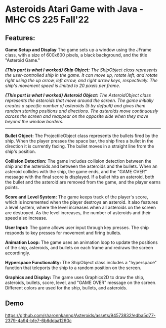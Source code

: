 # Asteroids Atari Game with Java - MHC CS 225 Fall'22

## Features: 


**Game Setup and Display** The game sets up a window using the JFrame class, with a size of 600x600 pixels, a black background, and the title "Asteroid Game."

_**(This part is what I worked) Ship Object:** The ShipObject class represents the user-controlled ship in the game. It can move up, rotate left, and rotate right using the up arrow, left arrow, and right arrow keys, respectively. The ship's movement speed is limited to 20 pixels per frame._

_**(This part is what I worked) Asteroid Object:** The AsteroidObject class represents the asteroids that move around the screen. The game initially creates a specific number of asteroids (5 by default) and gives them random starting positions and directions. The asteroids move continuously across the screen and reappear on the opposite side when they move beyond the window borders._ 

---

**Bullet Object:** The ProjectileObject class represents the bullets fired by the ship. When the player presses the space bar, the ship fires a bullet in the direction it is currently facing. The bullet moves in a straight line from the ship's position.

**Collision Detection:** The game includes collision detection between the ship and the asteroids and between the asteroids and the bullets. When an asteroid collides with the ship, the game ends, and the "GAME OVER" message with the final score is displayed. If a bullet hits an asteroid, both the bullet and the asteroid are removed from the game, and the player earns points.

**Score and Level System:** The game keeps track of the player's score, which is incremented when the player destroys an asteroid. It also features a level system, where the level increases when all asteroids on the screen are destroyed. As the level increases, the number of asteroids and their speed also increase.

**User Input:** The game allows user input through key presses. The ship responds to key presses for movement and firing bullets.

**Animation Loop:** The game uses an animation loop to update the positions of the ship, asteroids, and bullets on each frame and redraws the screen accordingly.

**Hyperspace Functionality:** The ShipObject class includes a "hyperspace" function that teleports the ship to a random position on the screen.

**Graphics and Display:** The game uses Graphics2D to draw the ship, asteroids, bullets, score, level, and "GAME OVER" message on the screen. Different colors are used for the ship, bullets, and asteroids.

## Demo
https://github.com/sharonnkanng/Asteroids/assets/94573832/edba5d77-2379-4a94-bfe7-6b6ddaa1260c



